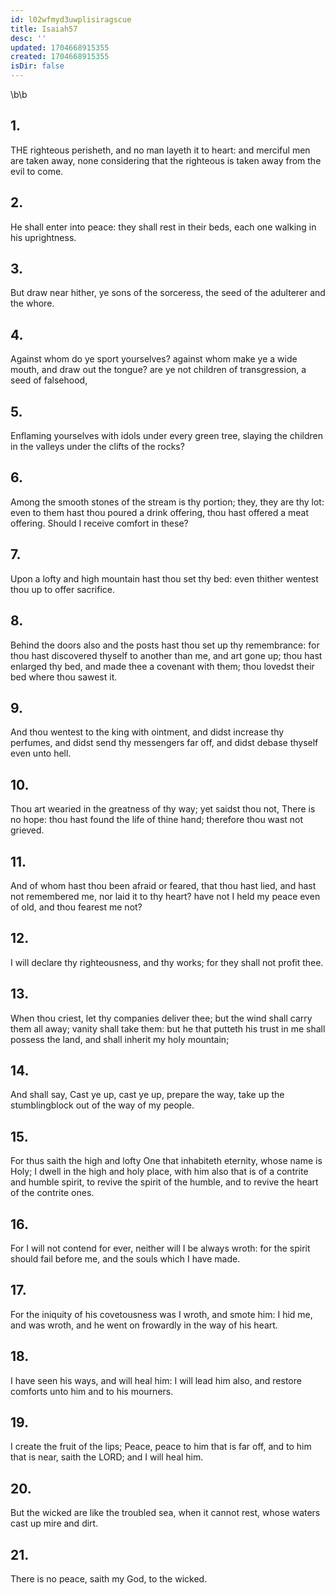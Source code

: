 ```yaml
---
id: l02wfmyd3uwplisiragscue
title: Isaiah57
desc: ''
updated: 1704668915355
created: 1704668915355
isDir: false
---
```

\b\b
## 1.
THE righteous perisheth, and no man layeth it to heart: and merciful men are taken away, none considering that the righteous is taken away from the evil to come.
## 2.
He shall enter into peace: they shall rest in their beds, each one walking in his uprightness.
## 3.
But draw near hither, ye sons of the sorceress, the seed of the adulterer and the whore.
## 4.
Against whom do ye sport yourselves?  against whom make ye a wide mouth, and draw out the tongue?  are ye not children of transgression, a seed of falsehood,
## 5.
Enflaming yourselves with idols under every green tree, slaying the children in the valleys under the clifts of the rocks?
## 6.
Among the smooth stones of the stream is thy portion; they, they are thy lot: even to them hast thou poured a drink offering, thou hast offered a meat offering.  Should I receive comfort in these?
## 7.
Upon a lofty and high mountain hast thou set thy bed: even thither wentest thou up to offer sacrifice.
## 8.
Behind the doors also and the posts hast thou set up thy remembrance: for thou hast discovered thyself to another than me, and art gone up; thou hast enlarged thy bed, and made thee a covenant with them; thou lovedst their bed where thou sawest it.
## 9.
And thou wentest to the king with ointment, and didst increase thy perfumes, and didst send thy messengers far off, and didst debase thyself even unto hell.
## 10.
Thou art wearied in the greatness of thy way; yet saidst thou not, There is no hope: thou hast found the life of thine hand; therefore thou wast not grieved.
## 11.
And of whom hast thou been afraid or feared, that thou hast lied, and hast not remembered me, nor laid it to thy heart?  have not I held my peace even of old, and thou fearest me not?
## 12.
I will declare thy righteousness, and thy works; for they shall not profit thee.
## 13.
When thou criest, let thy companies deliver thee; but the wind shall carry them all away; vanity shall take them: but he that putteth his trust in me shall possess the land, and shall inherit my holy mountain;
## 14.
And shall say, Cast ye up, cast ye up, prepare the way, take up the stumblingblock out of the way of my people.
## 15.
For thus saith the high and lofty One that inhabiteth eternity, whose name is Holy; I dwell in the high and holy place, with him also that is of a contrite and humble spirit, to revive the spirit of the humble, and to revive the heart of the contrite ones.
## 16.
For I will not contend for ever, neither will I be always wroth: for the spirit should fail before me, and the souls which I have made.
## 17.
For the iniquity of his covetousness was I wroth, and smote him: I hid me, and was wroth, and he went on frowardly in the way of his heart.
## 18.
I have seen his ways, and will heal him: I will lead him also, and restore comforts unto him and to his mourners.
## 19.
I create the fruit of the lips; Peace, peace to him that is far off, and to him that is near, saith the LORD; and I will heal him.
## 20.
But the wicked are like the troubled sea, when it cannot rest, whose waters cast up mire and dirt.
## 21.
There is no peace, saith my God, to the wicked.
